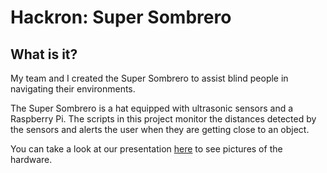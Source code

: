 # Hackron: Super Sombrero

## What is it?
My team and I created the Super Sombrero to assist blind people in navigating their environments.

The Super Sombrero is a hat equipped with ultrasonic sensors and a Raspberry Pi. 
The scripts in this project monitor the distances detected by the sensors and alerts the user when they are getting close to an object.

You can take a look at our presentation [here](https://docs.google.com/presentation/d/1UN5R4mi76YLFqiDlS05IG7RnTuBfYJGQAjnQjNcO84w/edit?usp=sharing) 
to see pictures of the hardware.